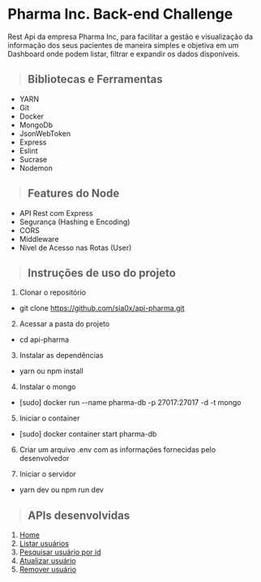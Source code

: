 # Pharma Inc. Back-end Challenge

Rest Api da empresa Pharma Inc, para facilitar a gestão e visualização da informação dos seus pacientes de maneira simples e objetiva em um Dashboard onde podem listar, filtrar e expandir os dados disponíveis.

> ## Bibliotecas e Ferramentas

- YARN
- Git
- Docker
- MongoDb
- JsonWebToken
- Express
- Eslint
- Sucrase
- Nodemon

> ## Features do Node

- API Rest com Express
- Segurança (Hashing e Encoding)
- CORS
- Middleware
- Nível de Acesso nas Rotas (User)

> ## Instruções de uso do projeto

1. Clonar o repositório

- git clone https://github.com/sia0x/api-pharma.git

2. Acessar a pasta do projeto

- cd api-pharma

3. Instalar as dependências

- yarn ou npm install

4. Instalar o mongo

- [sudo] docker run --name pharma-db -p 27017:27017 -d -t mongo

5. Iniciar o container

- [sudo] docker container start pharma-db

6. Criar um arquivo .env com as informações fornecidas pelo desenvolvedor

7. Iniciar o servidor

- yarn dev ou npm run dev

> ## APIs desenvolvidas

1. [Home](./requirements/home.md)
2. [Listar usuários](./requirements/load-users.md)
3. [Pesquisar usuário por id](./requirements/search-user.md)
4. [Atualizar usuário](./requirements/update-user.md)
5. [Remover usuário](./requirements/delete-user.md)
